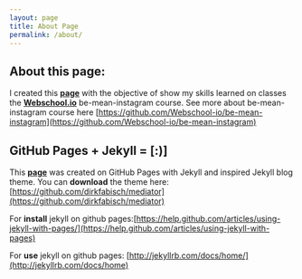 ```yaml
---
layout: page
title: About Page
permalink: /about/
---
```


About this page:
----------------
I created this [**page**](http://robsonfagundes.github.io) with the objective of show my skills learned on classes the [**Webschool.io**](https://github.com/Webschool-io) be-mean-instagram course. See more about be-mean-instagram course here [https://github.com/Webschool-io/be-mean-instagram](https://github.com/Webschool-io/be-mean-instagram)

GitHub Pages + Jekyll = [:)]
----------------
This [**page**](http://robsonfagundes.github.io) was created on GitHub Pages with Jekyll and inspired Jekyll blog theme. 
You can **download** the theme here:
[https://github.com/dirkfabisch/mediator](https://github.com/dirkfabisch/mediator) 

For **install** jekyll on github pages:[https://help.github.com/articles/using-jekyll-with-pages/](https://help.github.com/articles/using-jekyll-with-pages) 

For **use** jekyll on github pages: [http://jekyllrb.com/docs/home/](http://jekyllrb.com/docs/home) 